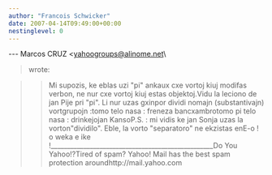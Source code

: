 ```yaml
---
author: "Francois Schwicker"
date: 2007-04-14T09:49:00+00:00
nestinglevel: 0
---
```

\---
 Marcos CRUZ <[yahoogroups@alinome.net](mailto://yahoogroups@alinome.net)\
> wrote:

>> Mi supozis, ke eblas uzi "pi" ankaux cxe vortoj kiuj
> modifas verbon,
> ne nur cxe vortoj kiuj estas objektoj.Vidu la leciono de jan Pije pri "pi". Li nur uzas gxinpor dividi nomajn (substantivajn) vortgrupojn :tomo telo nasa : freneza bancxambrotomo pi telo nasa : drinkejojan KansoP.S. : mi vidis ke jan Sonja uzas la vorton"dividilo". Eble, la vorto "separatoro" ne ekzistas enE-o ! o weka e ike !\_\_\_\_\_\_\_\_\_\_\_\_\_\_\_\_\_\_\_\_\_\_\_\_\_\_\_\_\_\_\_\_\_\_\_\_\_\_\_\_\_\_\_\_\_\_\_\_\_\_Do You Yahoo!?Tired of spam? Yahoo! Mail has the best spam protection aroundhttp://mail.yahoo.com